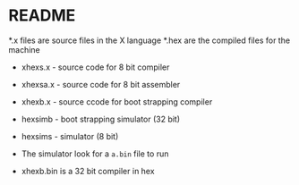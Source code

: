 # README
*.x files are source files in the X language
*.hex are the compiled files for the machine

* xhexs.x - source code for 8 bit compiler
* xhexsa.x - source code for 8 bit assembler
* xhexb.x - source ccode for boot strapping compiler
* hexsimb - boot strapping simulator (32 bit)
* hexsims - simulator (8 bit)

* The simulator look for a `a.bin` file to run
* xhexb.bin is a 32 bit compiler in hex
